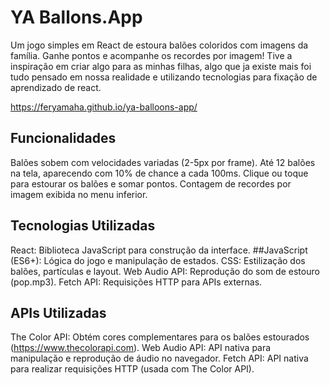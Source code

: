 # YA Ballons.App

Um jogo simples em React de estoura balões coloridos com imagens da família. Ganhe pontos e acompanhe os recordes por imagem!
Tive a inspiração em criar algo para as minhas filhas, algo que ja existe mais foi tudo pensado em nossa realidade e utilizando tecnologias para fixação de aprendizado de react.

https://feryamaha.github.io/ya-balloons-app/

## Funcionalidades
Balões sobem com velocidades variadas (2-5px por frame).
Até 12 balões na tela, aparecendo com 10% de chance a cada 100ms.
Clique ou toque para estourar os balões e somar pontos.
Contagem de recordes por imagem exibida no menu inferior.

## Tecnologias Utilizadas
React: Biblioteca JavaScript para construção da interface.
##JavaScript (ES6+): Lógica do jogo e manipulação de estados.
CSS: Estilização dos balões, partículas e layout.
Web Audio API: Reprodução do som de estouro (pop.mp3).
Fetch API: Requisições HTTP para APIs externas.

## APIs Utilizadas
The Color API: Obtém cores complementares para os balões estourados (https://www.thecolorapi.com).
Web Audio API: API nativa para manipulação e reprodução de áudio no navegador.
Fetch API: API nativa para realizar requisições HTTP (usada com The Color API).   
